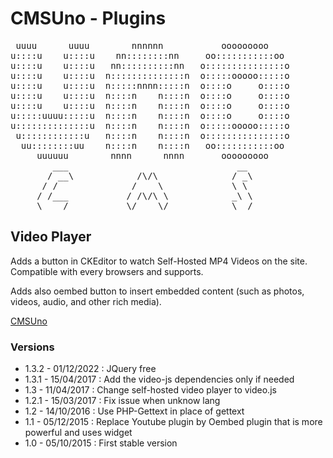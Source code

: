 CMSUno - Plugins
================

<pre>
 uuuu      uuuu        nnnnnn           ooooooooo
u::::u    u::::u    nn::::::::nn     oo:::::::::::oo
u::::u    u::::u   nn::::::::::nn   o:::::::::::::::o
u::::u    u::::u  n::::::::::::::n  o:::::ooooo:::::o
u::::u    u::::u  n:::::nnnn:::::n  o::::o     o::::o
u::::u    u::::u  n::::n    n::::n  o::::o     o::::o
u::::u    u::::u  n::::n    n::::n  o::::o     o::::o
u:::::uuuu:::::u  n::::n    n::::n  o::::o     o::::o
u::::::::::::::u  n::::n    n::::n  o:::::ooooo:::::o
 u::::::::::::u   n::::n    n::::n  o:::::::::::::::o
  uu::::::::uu    n::::n    n::::n   oo:::::::::::oo
     uuuuuu        nnnn      nnnn       ooooooooo
        ___                                __
       / __\            /\/\              / _\
      / /              /    \             \ \
     / /___           / /\/\ \            _\ \
     \____/           \/    \/            \__/
</pre>

## Video Player ##

Adds a button in CKEditor to watch Self-Hosted MP4 Videos on the site.
Compatible with every browsers and supports.

Adds also oembed button to insert embedded content (such as photos, videos, audio, and other rich media).

[CMSUno](https://github.com/boiteasite/cmsuno)

### Versions ###

* 1.3.2 - 01/12/2022 : JQuery free
* 1.3.1 - 15/04/2017 : Add the video-js dependencies only if needed
* 1.3 - 11/04/2017 : Change self-hosted video player to video.js
* 1.2.1 - 15/03/2017 : Fix issue when unknow lang
* 1.2 - 14/10/2016 : Use PHP-Gettext in place of gettext
* 1.1 - 05/12/2015 : Replace Youtube plugin by Oembed plugin that is more powerful and uses widget
* 1.0 - 05/10/2015 : First stable version
